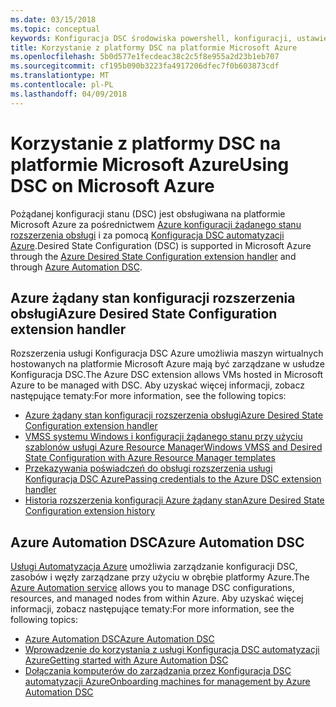```yaml
---
ms.date: 03/15/2018
ms.topic: conceptual
keywords: Konfiguracja DSC środowiska powershell, konfiguracji, ustawienia
title: Korzystanie z platformy DSC na platformie Microsoft Azure
ms.openlocfilehash: 5b0d577e1fecdeac38c2c5f8e955a2d23b1eb707
ms.sourcegitcommit: cf195b090b3223fa4917206dfec7f0b603873cdf
ms.translationtype: MT
ms.contentlocale: pl-PL
ms.lasthandoff: 04/09/2018
---
```

# <a name="using-dsc-on-microsoft-azure"></a><span data-ttu-id="606ac-103">Korzystanie z platformy DSC na platformie Microsoft Azure</span><span class="sxs-lookup"><span data-stu-id="606ac-103">Using DSC on Microsoft Azure</span></span>

<span data-ttu-id="606ac-104">Pożądanej konfiguracji stanu (DSC) jest obsługiwana na platformie Microsoft Azure za pośrednictwem [Azure konfiguracji żądanego stanu rozszerzenia obsługi](/azure/virtual-machines/virtual-machines-windows-extensions-dsc-overview) i za pomocą [Konfiguracja DSC automatyzacji Azure](/azure/automation/automation-dsc-overview).</span><span class="sxs-lookup"><span data-stu-id="606ac-104">Desired State Configuration (DSC) is supported in Microsoft Azure through the [Azure Desired State Configuration extension handler](/azure/virtual-machines/virtual-machines-windows-extensions-dsc-overview) and through [Azure Automation DSC](/azure/automation/automation-dsc-overview).</span></span>

## <a name="azure-desired-state-configuration-extension-handler"></a><span data-ttu-id="606ac-105">Azure żądany stan konfiguracji rozszerzenia obsługi</span><span class="sxs-lookup"><span data-stu-id="606ac-105">Azure Desired State Configuration extension handler</span></span>

<span data-ttu-id="606ac-106">Rozszerzenia usługi Konfiguracja DSC Azure umożliwia maszyn wirtualnych hostowanych na platformie Microsoft Azure mają być zarządzane w usłudze Konfiguracja DSC.</span><span class="sxs-lookup"><span data-stu-id="606ac-106">The Azure DSC extension allows VMs hosted in Microsoft Azure to be managed with DSC.</span></span>
<span data-ttu-id="606ac-107">Aby uzyskać więcej informacji, zobacz następujące tematy:</span><span class="sxs-lookup"><span data-stu-id="606ac-107">For more information, see the following topics:</span></span>

- [<span data-ttu-id="606ac-108">Azure żądany stan konfiguracji rozszerzenia obsługi</span><span class="sxs-lookup"><span data-stu-id="606ac-108">Azure Desired State Configuration extension handler</span></span>](/azure/virtual-machines/virtual-machines-windows-extensions-dsc-overview)
- [<span data-ttu-id="606ac-109">VMSS systemu Windows i konfiguracji żądanego stanu przy użyciu szablonów usługi Azure Resource Manager</span><span class="sxs-lookup"><span data-stu-id="606ac-109">Windows VMSS and Desired State Configuration with Azure Resource Manager templates</span></span>](/azure/virtual-machines/virtual-machines-windows-extensions-dsc-template)
- [<span data-ttu-id="606ac-110">Przekazywania poświadczeń do obsługi rozszerzenia usługi Konfiguracja DSC Azure</span><span class="sxs-lookup"><span data-stu-id="606ac-110">Passing credentials to the Azure DSC extension handler</span></span>](/azure/virtual-machines/virtual-machines-windows-extensions-dsc-credentials)
- [<span data-ttu-id="606ac-111">Historia rozszerzenia konfiguracji Azure żądany stan</span><span class="sxs-lookup"><span data-stu-id="606ac-111">Azure Desired State Configuration extension history</span></span>](azureDscexthistory.md)

## <a name="azure-automation-dsc"></a><span data-ttu-id="606ac-112">Azure Automation DSC</span><span class="sxs-lookup"><span data-stu-id="606ac-112">Azure Automation DSC</span></span>

<span data-ttu-id="606ac-113">[Usługi Automatyzacja Azure](https://azure.microsoft.com/services/automation/) umożliwia zarządzanie konfiguracji DSC, zasobów i węzły zarządzane przy użyciu w obrębie platformy Azure.</span><span class="sxs-lookup"><span data-stu-id="606ac-113">The [Azure Automation service](https://azure.microsoft.com/services/automation/) allows you to manage DSC configurations, resources, and managed nodes from within Azure.</span></span> <span data-ttu-id="606ac-114">Aby uzyskać więcej informacji, zobacz następujące tematy:</span><span class="sxs-lookup"><span data-stu-id="606ac-114">For more information, see the following topics:</span></span>

- [<span data-ttu-id="606ac-115">Azure Automation DSC</span><span class="sxs-lookup"><span data-stu-id="606ac-115">Azure Automation DSC</span></span>](/azure/automation/automation-dsc-overview)
- [<span data-ttu-id="606ac-116">Wprowadzenie do korzystania z usługi Konfiguracja DSC automatyzacji Azure</span><span class="sxs-lookup"><span data-stu-id="606ac-116">Getting started with Azure Automation DSC</span></span>](/azure/automation/automation-dsc-getting-started)
- [<span data-ttu-id="606ac-117">Dołączania komputerów do zarządzania przez Konfiguracja DSC automatyzacji Azure</span><span class="sxs-lookup"><span data-stu-id="606ac-117">Onboarding machines for management by Azure Automation DSC</span></span>](/azure/automation/automation-dsc-onboarding)